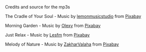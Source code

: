 Credits and source for the mp3s

The Cradle of Your Soul - Music by <a href="/users/lemonmusicstudio-14942887/?tab=audio&amp;utm_source=link-attribution&amp;utm_medium=referral&amp;utm_campaign=audio&amp;utm_content=15700">lemonmusicstudio</a> from <a href="https://pixabay.com/?utm_source=link-attribution&amp;utm_medium=referral&amp;utm_campaign=music&amp;utm_content=15700">Pixabay</a>

Morning Garden - Music by <a href="/users/olexy-25300778/?tab=audio&amp;utm_source=link-attribution&amp;utm_medium=referral&amp;utm_campaign=audio&amp;utm_content=15013">Olexy</a> from <a href="https://pixabay.com/?utm_source=link-attribution&amp;utm_medium=referral&amp;utm_campaign=music&amp;utm_content=15013">Pixabay</a>

Just Relax - Music by <a href="/users/lesfm-22579021/?tab=audio&amp;utm_source=link-attribution&amp;utm_medium=referral&amp;utm_campaign=audio&amp;utm_content=11157">Lesfm</a> from <a href="https://pixabay.com/music/?utm_source=link-attribution&amp;utm_medium=referral&amp;utm_campaign=music&amp;utm_content=11157">Pixabay</a>

Melody of Nature - Music by <a href="/users/zakharvalaha-22836301/?tab=audio&amp;utm_source=link-attribution&amp;utm_medium=referral&amp;utm_campaign=audio&amp;utm_content=6672">ZakharValaha</a> from <a href="https://pixabay.com/?utm_source=link-attribution&amp;utm_medium=referral&amp;utm_campaign=music&amp;utm_content=6672">Pixabay</a>
